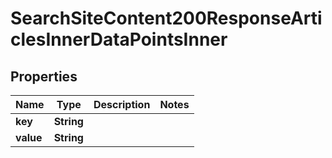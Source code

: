 

# SearchSiteContent200ResponseArticlesInnerDataPointsInner

## Properties

Name | Type | Description | Notes
------------ | ------------- | ------------- | -------------
**key** | **String** |  | 
**value** | **String** |  | 




